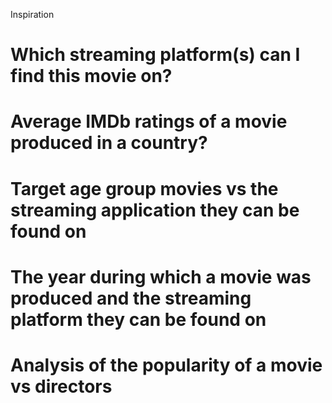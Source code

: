 Inspiration
# Which streaming platform(s) can I find this movie on?
# Average IMDb ratings of a movie produced in a country?
# Target age group movies vs the streaming application they can be found on
# The year during which a movie was produced and the streaming platform they can be found on
# Analysis of the popularity of a movie vs directors
